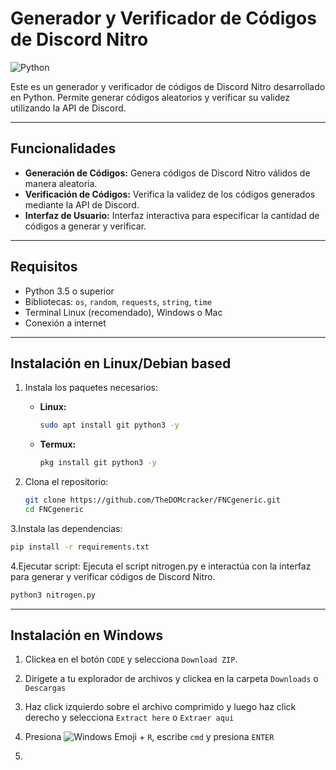 # Generador y Verificador de Códigos de Discord Nitro

![Python](https://img.shields.io/badge/python-v3.8%2B-blue)

Este es un generador y verificador de códigos de Discord Nitro desarrollado en Python. Permite generar códigos aleatorios y verificar su validez utilizando la API de Discord.

---

## Funcionalidades
- **Generación de Códigos:** Genera códigos de Discord Nitro válidos de manera aleatoria.
- **Verificación de Códigos:** Verifica la validez de los códigos generados mediante la API de Discord.
- **Interfaz de Usuario:** Interfaz interactiva para especificar la cantidad de códigos a generar y verificar.

---

## Requisitos
- Python 3.5 o superior
- Bibliotecas: `os`, `random`, `requests`, `string`, `time`
- Terminal Linux (recomendado), Windows o Mac
- Conexión a internet
  
---

## Instalación en Linux/Debian based
1. Instala los paquetes necesarios:
   - **Linux:**
     ```bash
     sudo apt install git python3 -y
     ```
   - **Termux:**
     ```bash
     pkg install git python3 -y
     ```

2. Clona el repositorio:
   ```bash
   git clone https://github.com/TheDOMcracker/FNCgeneric.git
   cd FNCgeneric
   ```
3.Instala las dependencias:
```bash
pip install -r requirements.txt
```
4.Ejecutar script:
Ejecuta el script nitrogen.py e interactúa con la interfaz para generar y verificar códigos de Discord Nitro.
```bash
python3 nitrogen.py
```

---

## Instalación en Windows
1. Clickea en el botón `CODE` y selecciona `Download ZIP`.

2. Dirigete a tu explorador de archivos y clickea en la carpeta `Downloads` o `Descargas`

3. Haz click izquierdo sobre el archivo comprimido y luego haz click derecho y selecciona `Extract here` o `Extraer aqui`

4. Presiona ![Windows Emoji](https://img.icons8.com/?size=18w&id=gXoJoyTtYXFg&format=png) + `R`, escribe `cmd` y presiona `ENTER`

5. 

